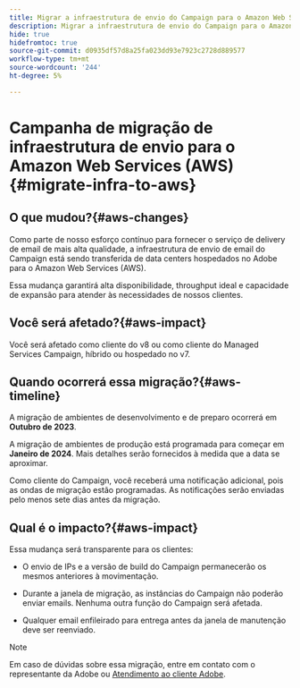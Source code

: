 ```yaml
---
title: Migrar a infraestrutura de envio do Campaign para o Amazon Web Services (AWS)
description: Migrar a infraestrutura de envio do Campaign para o Amazon Web Services (AWS)
hide: true
hidefromtoc: true
source-git-commit: d0935df57d8a25fa023dd93e7923c2728d889577
workflow-type: tm+mt
source-wordcount: '244'
ht-degree: 5%

---
```



# Campanha de migração de infraestrutura de envio para o Amazon Web Services (AWS) {#migrate-infra-to-aws}

## O que mudou?{#aws-changes}

Como parte de nosso esforço contínuo para fornecer o serviço de delivery de email de mais alta qualidade, a infraestrutura de envio de email do Campaign está sendo transferida de data centers hospedados no Adobe para o Amazon Web Services (AWS).

Essa mudança garantirá alta disponibilidade, throughput ideal e capacidade de expansão para atender às necessidades de nossos clientes.

## Você será afetado?{#aws-impact}

Você será afetado como cliente do v8 ou como cliente do Managed Services Campaign, híbrido ou hospedado no v7.

## Quando ocorrerá essa migração?{#aws-timeline}

A migração de ambientes de desenvolvimento e de preparo ocorrerá em **Outubro de 2023**.

A migração de ambientes de produção está programada para começar em **Janeiro de 2024**. Mais detalhes serão fornecidos à medida que a data se aproximar.

Como cliente do Campaign, você receberá uma notificação adicional, pois as ondas de migração estão programadas. As notificações serão enviadas pelo menos sete dias antes da migração.

## Qual é o impacto?{#aws-impact}

Essa mudança será transparente para os clientes:

* O envio de IPs e a versão de build do Campaign permanecerão os mesmos anteriores à movimentação.

* Durante a janela de migração, as instâncias do Campaign não poderão enviar emails. Nenhuma outra função do Campaign será afetada.

* Qualquer email enfileirado para entrega antes da janela de manutenção deve ser reenviado.

>[!NOTE]
>
>Em caso de dúvidas sobre essa migração, entre em contato com o representante da Adobe ou [Atendimento ao cliente Adobe](https://helpx.adobe.com/br/enterprise/admin-guide.html/enterprise/using/support-for-experience-cloud.ug.html).
>


